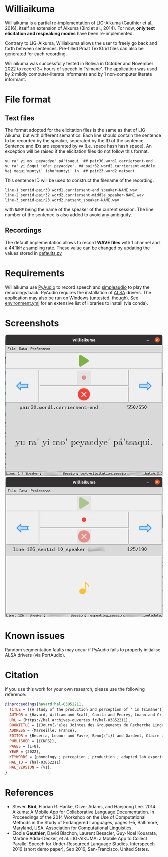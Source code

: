 # Williaikuma

Williaikuma is a partial re-implementation of LIG-Aikuma (Gauthier et al., 2016), itself an extension of Aikuma (Bird et al., 2014). For now, **only text elicitation and respeaking modes** have been re-implemented.

Contrary to LIG-Aikuma, Williaikuma allows the user to freely go back and forth between sentences. Pre-filled Praat TextGrid files can also be generated for each recording.

Williaikuma was successfully tested in Bolivia in October and November 2022 to record 3+ hours of speech in Tsimane'. The application was used by 2 mildly computer-literate informants and by 1 non-computer literate informant.


# File format

## Text files

The format adopted for the elicitation files is the same as that of LIG-Aikuma, but with different semantics.
Each line should contain the sentence to be recorded by the speaker, seperated by the ID of the sentence. Sentence and IDs are separated by ` ## ` (i.e. space hash hash space). An exception will be raised if the elicitation files do not follow this format.

```
yu ra' yi mo' peyacdye' pá'tsaqui. ## pair30.word1.carriersent-end
yu ra' yi p̂oquí jeñej peyacdye'. ## pair32.word2.carriersent-middle
Vaj mequi'muntyi' isho'muntyi' in. ## pair23.word2.natsent
```
This sentence ID will be used to construct the filename of the recording. 

```
line-1_sentid-pair30.word1.carriersent-end_speaker-NAME.wav
line-2_sentid-pair32.word2.carriersent-middle_speaker-NAME.wav
line-3_sentid-pair23.word2.natsent_speaker-NAME.wav
```

with `NAME` being the name of the speaker of the current session. The line number of the sentence is also added to avoid any ambiguity.

## Recordings

The default implementation allows to record **WAVE files** with 1 channel and a 44.1kHz sampling rate. These value can be changed by updating the values stored in [defaults.py](models/defaults.py)

# Requirements

Williaikuma use [PyAudio](https://pypi.org/project/PyAudio/) to record speech and [simpleaudio](https://pypi.org/project/simpleaudio/) to play the recordings back. PyAudio requires the installation of [ALSA](https://www.alsa-project.org/wiki/Main_Page) drivers. The application may also be run on Windows (untested, though).
See [environment.yml](environment.yml) for an extensive list of libraries to install (via conda).

# Screenshots

![Text elicitation mode](assets/readme/text-elicitation.png)
![Respeaking mode](assets/readme/respeaking.png)

# Known issues

Random segmentation faults may occur if PyAudio fails to properly initialise ALSA drivers (via PortAudio).

# Citation

If you use this work for your own research, please use the following reference:

```bibtex
@inproceedings{havard:hal-03852211,
  TITLE = {{A study of the production and perception of ' in Tsimane'}},
  AUTHOR = {Havard, William and Scaff, Camila and Peurey, Loann and Cristia, Alejandrina},
  URL = {https://hal.archives-ouvertes.fr/hal-03852211},
  BOOKTITLE = {{Journ{\'e}es Jointes des Groupements de Recherche Linguistique Informatique, Formelle et de Terrain (LIFT) et Traitement Automatique des Langues (TAL)}},
  ADDRESS = {Marseille, France},
  EDITOR = {Becerra, Leonor and Favre, Beno{\^i}t and Gardent, Claire and Parmentier, Yannick},
  PUBLISHER = {{CNRS}},
  PAGES = {1-8},
  YEAR = {2022},
  KEYWORDS = {phonology ; perception ; production ; adapted lab experiments.},
  HAL_ID = {hal-03852211},
  HAL_VERSION = {v1},
}
```

# References

* Steven **Bird**, Florian R. Hanke, Oliver Adams, and Haejoong Lee. 2014. Aikuma: A Mobile App for Collaborative Language Documentation. In Proceedings of the 2014 Workshop on the Use of Computational Methods in the Study of Endangered Languages, pages 1–5, Baltimore, Maryland, USA. Association for Computational Linguistics.
* Elodie **Gauthier**, David Blachon, Laurent Besacier, Guy-Noel Kouarata, Martine Adda-Decker, et
al. LIG-AIKUMA: a Mobile App to Collect Parallel Speech for Under-Resourced Language Studies.
Interspeech 2016 (short demo paper), Sep 2016, San-Francisco, United States. 